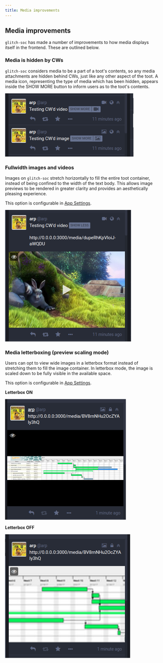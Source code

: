 ```yaml
---
title: Media improvements
---
```


##  Media improvements  ##

`glitch-soc` has made a number of improvements to how media displays itself in the frontend.
These are outlined below.

###  Media is hidden by CWs

`glitch-soc` considers media to be a part of a toot's contents, so any media attachments are hidden behind CWs, just like any other aspect of the toot.
A media icon, representing the type of media which has been hidden, appears inside the SHOW MORE button to inform users as to the toot's contents.

![cwd media](cw-media.png)

###  Fullwidth images and videos

Images on `glitch-soc` stretch horizontally to fill the entire toot container, instead of being confined to the width of the text body.
This allows image previews to be rendered in greater clarity and provides an aesthetically pleasing experience.

This option is configurable in [App Settings](../app-settings/).

![fullwidth img](fullwidth.png)

###  Media letterboxing (preview scaling mode)

Users can opt to view wide images in a letterbox format instead of stretching them to fill the image container. In letterbox mode, the image is scaled down to be fully visible in the available space.

This option is configurable in [App Settings](../app-settings/).

**Letterbox ON**

![letterbox on](letterbox-on.png) 

**Letterbox OFF**

![letterbox off](letterbox-off.png)
